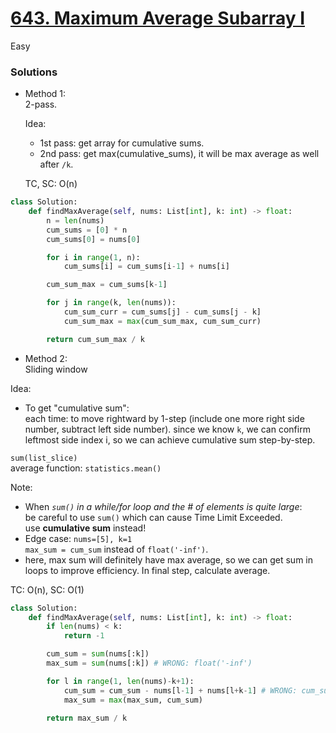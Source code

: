 # [643. Maximum Average Subarray I]()

Easy

### Solutions

- Method 1:\
  2-pass.

  Idea:
  - 1st pass: get array for cumulative sums.
  - 2nd pass: get max(cumulative_sums), it will be max average as well after `/k`.
    
  TC, SC: O(n)
  
```python
class Solution:
    def findMaxAverage(self, nums: List[int], k: int) -> float:
        n = len(nums)
        cum_sums = [0] * n
        cum_sums[0] = nums[0]

        for i in range(1, n):
            cum_sums[i] = cum_sums[i-1] + nums[i]

        cum_sum_max = cum_sums[k-1]

        for j in range(k, len(nums)):
            cum_sum_curr = cum_sums[j] - cum_sums[j - k]
            cum_sum_max = max(cum_sum_max, cum_sum_curr)

        return cum_sum_max / k 
```

- Method 2:\
Sliding window

Idea:
- To get "cumulative sum":\
  each time: to move rightward by 1-step (include one more right side number, subtract left side number).
  since we know `k`, we can confirm leftmost side index i, so we can achieve cumulative sum step-by-step.

`sum(list_slice)`\
average function: `statistics.mean()`

Note:
- When *`sum()` in a while/for loop and the # of elements is quite large*:\
  be careful to use `sum()` which can cause Time Limit Exceeded.\
  use **cumulative sum** instead!
- Edge case: `nums=[5], k=1`\
  `max_sum = cum_sum` instead of `float('-inf')`.
- here, max sum will definitely have max average, so we can get sum in loops to improve efficiency. In final step, calculate average.

TC: O(n), SC: O(1)
```python
class Solution:
    def findMaxAverage(self, nums: List[int], k: int) -> float:
        if len(nums) < k:
            return -1

        cum_sum = sum(nums[:k])
        max_sum = sum(nums[:k]) # WRONG: float('-inf')

        for l in range(1, len(nums)-k+1):
            cum_sum = cum_sum - nums[l-1] + nums[l+k-1] # WRONG: cum_sum = sum(nums[l: r+1])
            max_sum = max(max_sum, cum_sum)

        return max_sum / k
```
